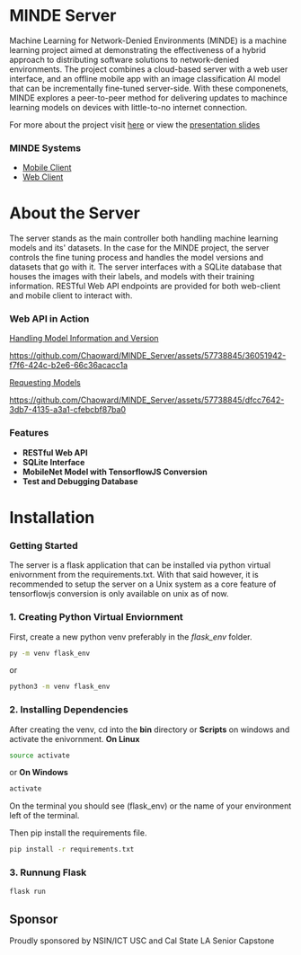 # MlNDE Server

Machine Learning for Network-Denied Environments (MlNDE) is a machine learning project aimed at demonstrating the effectiveness of a hybrid approach to distributing software solutions to network-denied environments. The project combines a cloud-based server with a web user interface, and an offline mobile app with an image classification AI model that can be incrementally fine-tuned server-side.
With these componenets, MlNDE explores a peer-to-peer method for delivering updates to machince learning models on devices with little-to-no internet connection.

For more about the project visit [here](https://ascent.cysun.org/project/project/view/206) or view the [presentation slides](https://docs.google.com/presentation/d/13EFhmbbCMPtfYBnF4iBhyzKesb5ix88vZ7o3OJCPOOM/edit?usp=sharing)

### MlNDE Systems
- [Mobile Client](https://github.com/kevinmaravillas/MobileClient/tree/Main)
- [Web Client](https://github.com/Chaoward/Senior-Cap_WebClient)

# About the Server
The server stands as the main controller both handling machine learning models and its' datasets.
In the case for the MlNDE project, the server controls the fine tuning process and handles the model versions and datasets that go with it.
The server interfaces with a SQLite database that houses the images with their labels, and models with their training information.
RESTful Web API endpoints are provided for both web-client and mobile client to interact with.


### Web API in Action

[Handling Model Information and Version](https://drive.google.com/file/d/1bBiEquddZXDe0peZaaQ-vWIfdUdc0Xrd/preview)

https://github.com/Chaoward/MlNDE_Server/assets/57738845/36051942-f7f6-424c-b2e6-66c36acacc1a


[Requesting Models](https://drive.google.com/file/d/1t-scLvXDrGgWTgpqOIHf9wJJ0sEqGaPi/preview)

https://github.com/Chaoward/MlNDE_Server/assets/57738845/dfcc7642-3db7-4135-a3a1-cfebcbf87ba0

### Features
- **RESTful Web API**
- **SQLite Interface**
- **MobileNet Model with TensorflowJS Conversion**
- **Test and Debugging Database**


# Installation

### Getting Started
The server is a flask application that can be installed via python virtual enivornment from the requirements.txt.
With that said however, it is recommended to setup the server on a Unix system as a core feature of tensorflowjs conversion is only available on unix as of now.

### 1. Creating Python Virtual Enviornment
First, create a new python venv preferably in the *flask_env* folder.
```sh
py -m venv flask_env
```
or
```sh
python3 -m venv flask_env
```

### 2. Installing Dependencies
After creating the venv, cd into the **bin** directory or **Scripts** on windows and activate the enivornment.
**On Linux**
```sh
source activate
```
or
**On Windows**
```sh
activate
```
On the terminal you should see (flask_env) or the name of your environment left of the terminal.

Then pip install the requirements file.
```sh
pip install -r requirements.txt
```

### 3. Runnung Flask
```sh
flask run
```

## Sponsor
Proudly sponsored by NSIN/ICT USC and Cal State LA Senior Capstone
